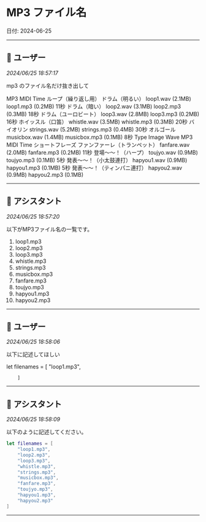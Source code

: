 # MP3 ファイル名

日付: 2024-06-25

---

## 👤 ユーザー
*2024/06/25 18:57:17*

mp3 のファイル名だけ抜き出して

MP3	MIDI	Time
ループ（繰り返し用）	ドラム（明るい）	loop1.wav
(2.1MB)	loop1.mp3
(0.2MB)		11秒
ドラム（暗い）	loop2.wav
(3.1MB)	loop2.mp3
(0.3MB)		18秒
ドラム（ユーロビート）	loop3.wav
(2.8MB)	loop3.mp3
(0.2MB)		16秒
ホイッスル（口笛）	whistle.wav
(3.5MB)	whistle.mp3
(0.3MB)		20秒
バイオリン	strings.wav
(5.2MB)	strings.mp3
(0.4MB)		30秒
オルゴール	musicbox.wav
(1.4MB)	musicbox.mp3
(0.1MB)		8秒
Type	Image	Wave	MP3	MIDI	Time
ショートフレーズ	ファンファーレ（トランペット）	fanfare.wav
(2.0MB)	fanfare.mp3
(0.2MB)		11秒
登場～～！（ハープ）	toujyo.wav
(0.9MB)	toujyo.mp3
(0.1MB)		5秒
発表～～！（小太鼓連打）	hapyou1.wav
(0.9MB)	hapyou1.mp3
(0.1MB)		5秒
発表～～！（ティンパニ連打）	hapyou2.wav
(0.9MB)	hapyou2.mp3
(0.1MB)

---

## 🤖 アシスタント
*2024/06/25 18:57:20*

以下がMP3ファイル名の一覧です。

1. loop1.mp3
2. loop2.mp3
3. loop3.mp3
4. whistle.mp3
5. strings.mp3
6. musicbox.mp3
7. fanfare.mp3
8. toujyo.mp3
9. hapyou1.mp3
10. hapyou2.mp3

---

## 👤 ユーザー
*2024/06/25 18:58:06*

以下に記述してほしい

let filenames = [
            "loop1.mp3",

        ]

---

## 🤖 アシスタント
*2024/06/25 18:58:09*

以下のように記述してください。

```swift
let filenames = [
    "loop1.mp3",
    "loop2.mp3",
    "loop3.mp3",
    "whistle.mp3",
    "strings.mp3",
    "musicbox.mp3",
    "fanfare.mp3",
    "toujyo.mp3",
    "hapyou1.mp3",
    "hapyou2.mp3"
]
```

---
